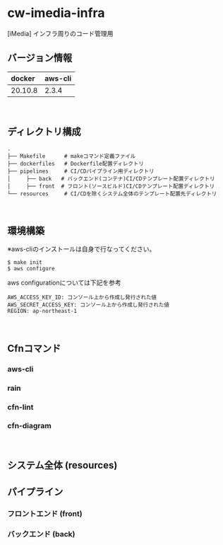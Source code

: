 # cw-imedia-infra
[iMedia] インフラ周りのコード管理用

## バージョン情報

| docker  | aws-cli | 
|:--------|:--------|
| 20.10.8 | 2.3.4   |

<br>

## ディレクトリ構成

```shell
.
├── Makefile      # makeコマンド定義ファイル
├── dockerfiles   # Dockerfile配置ディレクトリ
├── pipelines     # CI/CDパイプライン用ディレクトリ
│     ├── back   # バックエンド(コンテナ)CI/CDテンプレート配置ディレクトリ
│     ├── front  # フロント(ソースビルド)CI/CDテンプレート配置ディレクトリ
└── resources     # CI/CDを除くシステム全体のテンプレート配置先ディレクトリ
```

<br>


## 環境構築

※aws-cliのインストールは自身で行なってください。

```shell
$ make init
$ aws configure
```

aws configurationについては下記を参考

```
AWS_ACCESS_KEY_ID: コンソール上から作成し発行された値
AWS_SECRET_ACCESS_KEY: コンソール上から作成し発行された値
REGION: ap-northeast-1
```

<br>

## Cfnコマンド

### aws-cli

### rain

### cfn-lint

### cfn-diagram

<br>


## システム全体 (resources)

## パイプライン
### フロントエンド (front)



### バックエンド (back)

